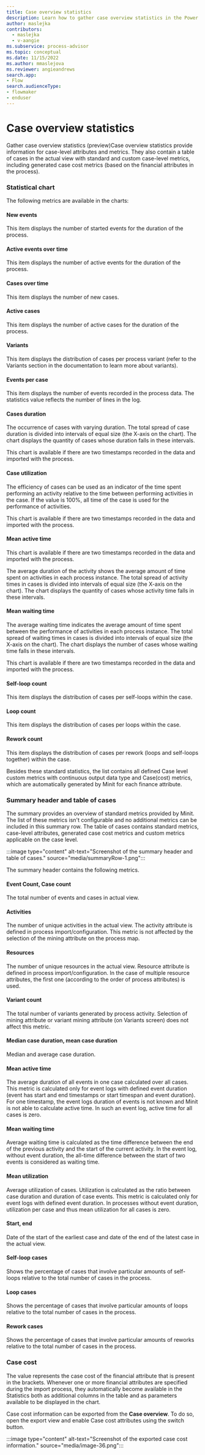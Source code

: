 ```yaml
---
title: Case overview statistics
description: Learn how to gather case overview statistics in the Power Automate Process Mining desktop app.
author: maslejka
contributors:
  - maslejka
  - v-aangie
ms.subservice: process-advisor
ms.topic: conceptual
ms.date: 11/15/2022
ms.author: mmaslejova
ms.reviewer: angieandrews
search.app:
- Flow
search.audienceType:
- flowmaker
- enduser
---
```


# Case overview statistics

Gather case overview statistics (preview)Case overview statistics provide information for case-level attributes and metrics. They also contain a table of cases in the actual view with standard and custom case-level metrics, including generated case cost metrics (based on the financial attributes in the process).

### Statistical chart

The following metrics are available in the charts:

#### New events

This item displays the number of started events for the duration of the process.

#### Active events over time

This item displays the number of active events for the duration of the process.

#### Cases over time

This item displays the number of new cases.

#### Active cases

This item displays the number of active cases for the duration of the process.

#### Variants

This item displays the distribution of cases per process variant (refer to the Variants section in the documentation to learn more about variants).

#### Events per case

This item displays the number of events recorded in the process data. The statistics value reflects the number of lines in the log.

#### Cases duration

The occurrence of cases with varying duration. The total spread of case duration is divided into intervals of equal size (the X-axis on the chart). The chart displays the quantity of cases whose duration falls in these intervals.

This chart is available if there are two timestamps recorded in the data and imported with the process.

#### Case utilization

The efficiency of cases can be used as an indicator of the time spent performing an activity relative to the time between performing activities in the case. If the value is 100%, all time of the case is used for the performance of activities.

This chart is available if there are two timestamps recorded in the data and imported with the process.

#### Mean active time

This chart is available if there are two timestamps recorded in the data and imported with the process.

The average duration of the activity shows the average amount of time spent on activities in each process instance. The total spread of activity times in cases is divided into intervals of equal size (the X-axis on the chart). The chart displays the quantity of cases whose activity time falls in these intervals.

#### Mean waiting time

The average waiting time indicates the average amount of time spent between the performance of activities in each process instance. The total spread of waiting times in cases is divided into intervals of equal size (the X-axis on the chart). The chart displays the number of cases whose waiting time falls in these intervals.

This chart is available if there are two timestamps recorded in the data and imported with the process.

#### Self-loop count

This item displays the distribution of cases per self-loops within the case.


#### Loop count

This item displays the distribution of cases per loops within the case.


#### Rework count

This item displays the distribution of cases per rework (loops and self-loops together) within the case.


Besides these standard statistics, the list contains all defined Case level custom metrics with continuous output data type and Case(cost) metrics, which are automatically generated by Minit for each finance attribute.

### Summary header and table of cases

The summary provides an overview of standard metrics provided by Minit. The list of these metrics isn't configurable and no additional metrics can be included in this summary row. The table of cases contains standard metrics, case-level attributes, generated case cost metrics and custom metrics applicable on the case level.

:::image type="content" alt-text="Screenshot of the summary header and table of cases." source="media/summaryRow-1.png":::

The summary header contains the following metrics.

#### Event Count, Case count

The total number of events and cases in actual view.

#### Activities

The number of unique activities in the actual view. The activity attribute is defined in process import/configuration. This metric is not affected by the selection of the mining attribute on the process map.

#### Resources

The number of unique resources in the actual view. Resource attribute is defined in process import/configuration. In the case of multiple resource attributes, the first one (according to the order of process attributes) is used.

#### Variant count

The total number of variants generated by process activity. Selection of mining attribute or variant mining attribute (on Variants screen) does not affect this metric.

#### Median case duration, mean case duration

Median and average case duration.

#### Mean active time

The average duration of all events in one case calculated over all cases. This metric is calculated only for event logs with defined event duration (event has start and end timestamps or start timespan and event duration). For one timestamp, the event logs duration of events is not known and Minit is not able to calculate active time. In such an event log, active time for all cases is zero.

#### Mean waiting time

Average waiting time is calculated as the time difference between the end of the previous activity and the start of the current activity. In the event log, without event duration, the all-time difference between the start of two events is considered as waiting time.

#### Mean utilization

Average utilization of cases. Utilization is calculated as the ratio between case duration and duration of case events. This metric is calculated only for event logs with defined event duration. In processes without event duration, utilization per case and thus mean utilization for all cases is zero.

#### Start, end

Date of the start of the earliest case and date of the end of the latest case in the actual view.

#### Self-loop cases

Shows the percentage of cases that involve particular amounts of self-loops relative to the total number of cases in the process.

#### Loop cases

Shows the percentage of cases that involve particular amounts of loops relative to the total number of cases in the process.

#### Rework cases

Shows the percentage of cases that involve particular amounts of reworks relative to the total number of cases in the process.

### Case cost

The value represents the case cost of the financial attribute that is present in the brackets. Whenever one or more financial attributes are specified during the import process, they automatically become available in the Statistics both as additional columns in the table and as parameters available to be displayed in the chart.

Case cost information can be exported from the **Case overview**. To do so, open the export view and enable Case cost attributes using the switch button.

:::image type="content" alt-text="Screenshot of the exported case cost information." source="media/image-36.png":::

